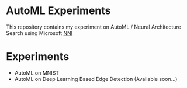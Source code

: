 # AutoML Experiments

This repository contains my experiment on AutoML / Neural Architecture Search using Microsoft [NNI](https://github.com/microsoft/nni)

# Experiments 

- AutoML on MNIST 
- AutoML on Deep Learning Based Edge Detection (Available soon...)